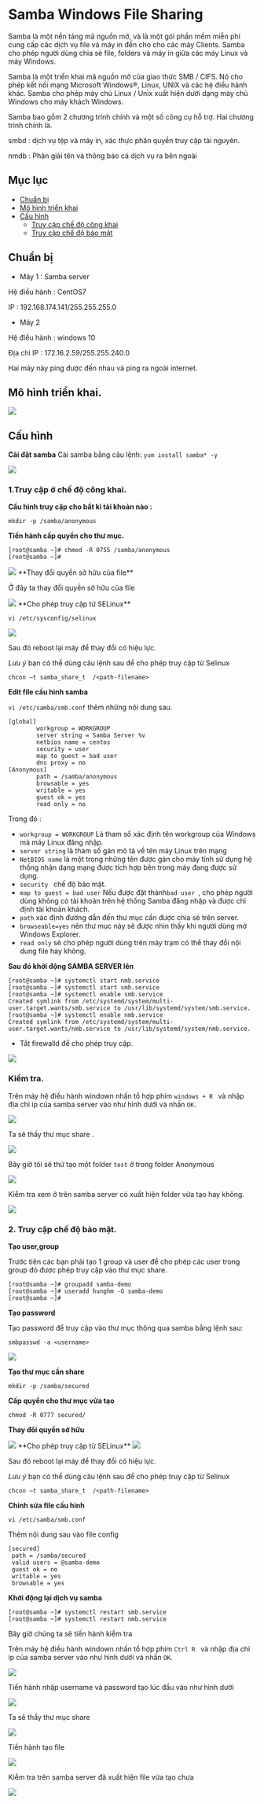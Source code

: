 # Samba Windows File Sharing

Samba là một nền tảng mã nguồn mở, và là một gói phần mềm miễn phí cung cấp các dịch vụ file và máy in đến cho cho các máy Clients. Samba cho phép người dùng chia sẻ file, folders và máy in giữa các máy Linux và máy Windows.

Samba là một triển khai mã nguồn mở của giao thức SMB / CIFS. Nó cho phép kết nối mạng Microsoft Windows®, Linux, UNIX và các hệ điều hành khác. Samba cho phép máy chủ Linux / Unix xuất hiện dưới dạng máy chủ Windows cho máy khách Windows.

Samba bao gồm 2 chương trính chính và một số công cụ hỗ trợ. Hai chương trình chính là.

smbd : dịch vụ tệp và máy in, xác thực phân quyền truy cập tài nguyên.

nmdb : Phân giải tên và thông báo cá dịch vụ ra bên ngoài
## Mục lục 

- [Chuẩn bị](#chuanbi)
- [Mô hình triển khai](#mohinh)
- [Cấu hình](#cauhinh)
    - [Truy cập chế độ công khai](#congkhai)
    - [Truy cập chế độ bảo mật ](#baomat)


<a name ="chuanbi"></a>

## Chuẩn bị 
- Máy 1 : Samba server 

Hệ điều hành : CentOS7 

IP : 192.168.174.141/255.255.255.0
- Máy 2 

Hệ điều hành : windows 10 

Địa chỉ IP : 172.16.2.59/255.255.240.0

Hai máy này ping được đến nhau và ping ra ngoài internet.


<a name = "mohinh"></a>

## Mô hình triển khai.

<img src="https://imgur.com/WfRuFXt.jpg">

<a name="cauhinh"></a>

## Cấu hình 


**Cài đặt samba** 
 Cài samba bằng câu lệnh: `yum install samba* -y`

<img src="https://imgur.com/ebHy8Gk.jpg">

<a name="congkhai"></a>


### 1.Truy cập ở chế độ công khai.


**Cấu hình truy cập cho bất kì tài khoản nào :**  

```
mkdir -p /samba/anonymous
```


**Tiến hành cấp quyền cho thư mục.**

```
[root@samba ~]# chmod -R 0755 /samba/anonymous
[root@samba ~]#

```
<img src="https://imgur.com/ocyvHjI.jpg">
**Thay đổi quyền sở hữu của file** 

Ở đây ta thay đổi quyền sở hữu của file 

<img src="https://imgur.com/PRw1S1O.jpg">
**Cho phép truy cập từ SELinux**

`vi /etc/sysconfig/selinux`

<img src="https://imgur.com/nmnaxWj.jpg">

Sau đó reboot lại máy để thay đổi có hiệu lực.

*Lưu ý* bạn có thể dùng câu lệnh sau để cho phép truy cập từ Selinux 

```
chcon –t samba_share_t  /<path-filename>

```
**Edit file cấu hình samba**

`vi /etc/samba/smb.conf` thêm những nội dung sau.

```
[global]
        workgroup = WORKGROUP
        server string = Samba Server %v
        netbios name = centos
        security = user
        map to guest = bad user
        dns proxy = no
[Anonymous]
        path = /samba/anonymous
        browsable = yes
        writable = yes
        guest ok = yes
        read only = no
```

Trong đó : 
- `workgroup = WORKGROUP` Là tham số xác định tên workgroup của Windows mà máy Linux đăng nhập.
- `server string` là tham số gán mô tả về tên máy Linux trên mạng
- `NetBIOS name` là một trong những tên được gán cho máy tính sử dụng hệ thống nhận dạng mạng được tích hợp bên trong máy đang được sử dụng.
- `security ` chế độ bảo mật.
- `map to guest = bad user` Nếu được đặt thành`bad user `, cho phép người dùng không có tài khoản trên hệ thống Samba đăng nhập và được chỉ định tài khoản khách.
-  `path` xác định đường dẫn đến thư mục cần được chia sẻ trên server.
- `browseable=yes` nên thư mục này sẽ được nhìn thấy khi người dùng mở Windows Explorer.
-  `read only` sẽ cho phép người dùng trên máy trạm có thể thay đổi nội dung file hay không.

**Sau đó khởi động SAMBA SERVER lên**

```
[root@samba ~]# systemctl start nmb.service
[root@samba ~]# systemctl start smb.service
[root@samba ~]# systemctl enable smb.service
Created symlink from /etc/systemd/system/multi-user.target.wants/smb.service to /usr/lib/systemd/system/smb.service.
[root@samba ~]# systemctl enable nmb.service
Created symlink from /etc/systemd/system/multi-user.target.wants/nmb.service to /usr/lib/systemd/system/nmb.service.

```

- Tắt firewalld để cho phép truy cập.

<img src="https://imgur.com/i4St89a.jpg">

<a name="kiemtra"></a>

### Kiểm tra.

Trên máy hệ điều hành windown nhấn tổ hợp phím `windows + R ` và nhập địa chỉ ip của samba server vào như hình dưới và nhấn `OK`.

<img src="https://imgur.com/qNguWK7.jpg">

Ta sẽ thấy thư mục share .

<img src="https://imgur.com/pxeqqyN.jpg">

Bây giờ tôi sẽ thử tạo một folder `test` ở trong folder Anonymous

<img src="https://imgur.com/q6jAa2L.jpg">

 Kiểm tra xem ở trên samba server có xuất hiện folder vừa tạo hay không.
 
<img src="https://imgur.com/JIDneS3.jpg">


<a name="baomat"></a>

### 2. Truy cập chế độ bảo mật.

**Tạo user,group**

Trước tiên các bạn phải tạo 1 group và user để cho phép các user trong group đó được phép truy cập vào thư mục share.

```
[root@samba ~]# groupadd samba-demo
[root@samba ~]# useradd hunghm -G samba-demo
[root@samba ~]#
```

**Tạo password**

Tạo password để truy cập vào thư mục thông qua samba bẳng lệnh sau: 
```
smbpasswd -a <username>

```

<img src="https://imgur.com/g8NYBfu.jpg">

**Tạo thư mục cần share**

```
mkdir -p /samba/secured
```
**Cấp quyền cho thư mục vừa tạo**

```
chmod -R 0777 secured/
```
**Thay đổi quyền sở hữu**

<img src="https://imgur.com/0zPpeeC.jpg">
**Cho phép truy cập từ SELinux**

<img src="https://imgur.com/nmnaxWj.jpg">

Sau đó reboot lại máy để thay đổi có hiệu lực.

*Lưu ý* bạn có thể dùng câu lệnh sau để cho phép truy cập từ Selinux 

```
chcon –t samba_share_t  /<path-filename>

```
**Chỉnh sửa file cấu hình**

```
vi /etc/samba/smb.conf
```

Thêm nội dung sau vào file config 

```
[secured]
 path = /samba/secured
 valid users = @samba-demo
 guest ok = no
 writable = yes
 browsable = yes
 ```

**Khởi động lại dịch vụ samba**

```
[root@samba ~]# systemctl restart smb.service
[root@samba ~]# systemctl restart nmb.service
```

Bây giờ chúng ta sẽ tiến hành kiểm tra 

Trên máy hệ điều hành windown nhấn tổ hợp phím `Ctrl R ` và nhập địa chỉ ip của samba server vào như hình dưới và nhấn `OK`.

<img src="https://imgur.com/qNguWK7.jpg">


Tiến hành nhập username và password tạo lúc đầu vào như hình dưới 

<img src="https://imgur.com/ZuOsge8.jpg">


Ta sẽ thấy thư mục share 

<img src="https://imgur.com/fzd4J6e.jpg">

Tiến hành tạo file 

<img src="https://imgur.com/x9vUvAc.jpg">

Kiểm tra trên samba server đã xuất hiện file vừa tạo chưa 

<img src="https://imgur.com/3RGzPL8.jpg">
